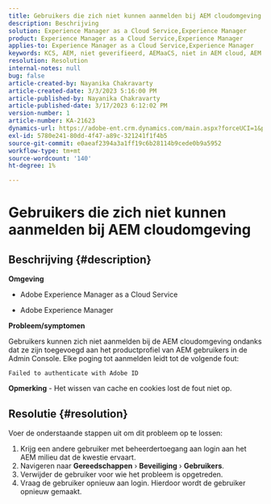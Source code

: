```yaml
---
title: Gebruikers die zich niet kunnen aanmelden bij AEM cloudomgeving
description: Beschrijving
solution: Experience Manager as a Cloud Service,Experience Manager
product: Experience Manager as a Cloud Service,Experience Manager
applies-to: Experience Manager as a Cloud Service,Experience Manager
keywords: KCS, AEM, niet geverifieerd, AEMaaCS, niet in AEM cloud, AEM Users, Admin Console aangemeld
resolution: Resolution
internal-notes: null
bug: false
article-created-by: Nayanika Chakravarty
article-created-date: 3/3/2023 5:16:00 PM
article-published-by: Nayanika Chakravarty
article-published-date: 3/17/2023 6:12:02 PM
version-number: 1
article-number: KA-21623
dynamics-url: https://adobe-ent.crm.dynamics.com/main.aspx?forceUCI=1&pagetype=entityrecord&etn=knowledgearticle&id=4ff4b70d-e7b9-ed11-83fe-6045bd0067ea
exl-id: 5780e241-80dd-4f47-a89c-321241f1f4b5
source-git-commit: e0aeaf2394a3a1ff19c6b28114b9cede0b9a5952
workflow-type: tm+mt
source-wordcount: '140'
ht-degree: 1%

---
```


# Gebruikers die zich niet kunnen aanmelden bij AEM cloudomgeving

## Beschrijving {#description}


<b>Omgeving</b>

- Adobe Experience Manager as a Cloud Service

- Adobe Experience Manager

<b>Probleem/symptomen</b>

Gebruikers kunnen zich niet aanmelden bij de AEM cloudomgeving ondanks dat ze zijn toegevoegd aan het productprofiel van AEM gebruikers in de Admin Console. Elke poging tot aanmelden leidt tot de volgende fout:


```
Failed to authenticate with Adobe ID
```


<b>Opmerking</b> - Het wissen van cache en cookies lost de fout niet op.


## Resolutie {#resolution}


Voer de onderstaande stappen uit om dit probleem op te lossen:

1. Krijg een andere gebruiker met beheerdertoegang aan login aan het AEM milieu dat de kwestie ervaart.
2. Navigeren naar <b>Gereedschappen</b> › <b>Beveiliging</b> › <b>Gebruikers</b>.
3. Verwijder de gebruiker voor wie het probleem is opgetreden.
4. Vraag de gebruiker opnieuw aan login. Hierdoor wordt de gebruiker opnieuw gemaakt.
